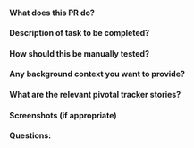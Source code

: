 #### What does this PR do?
#### Description of task to be completed?
#### How should this be manually tested?
#### Any background context you want to provide?
#### What are the relevant pivotal tracker stories?
#### Screenshots (if appropriate)
#### Questions:
